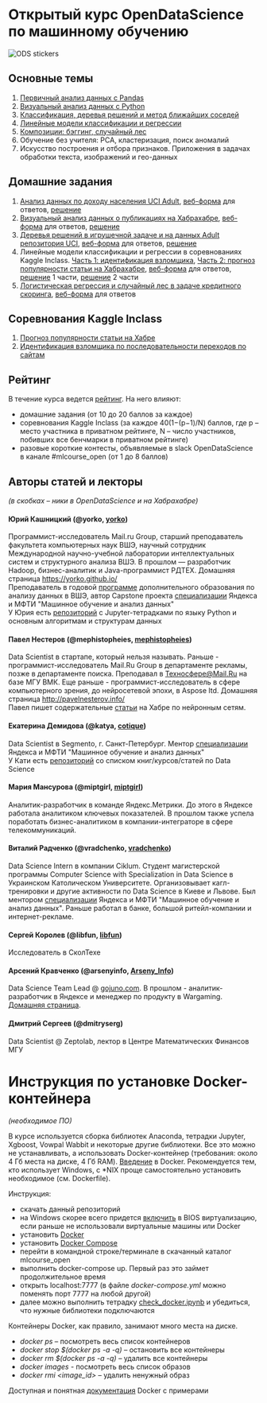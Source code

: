 # Открытый курс OpenDataScience по машинному обучению
![ODS stickers](https://github.com/Yorko/mlcourse_open/blob/master/img/ods_stickers.jpg)

## Основные темы
1. [Первичный анализ данных с Pandas](https://habrahabr.ru/company/ods/blog/322626/)
2. [Визуальный анализ данных с Python](https://habrahabr.ru/company/ods/blog/323210/)
3. [Классификация, деревья решений и метод ближайших соседей](https://habrahabr.ru/company/ods/blog/322534/)
4. [Линейные модели классификации и регрессии](https://habrahabr.ru/company/ods/blog/323890/)
5. [Композиции: бэггинг, случайный лес](https://habrahabr.ru/company/ods/blog/324402/)
6. Обучение без учителя: PCA, кластеризация, поиск аномалий
7. Искусство построения и отбора признаков. Приложения в задачах обработки текста, изображений и гео-данных

## Домашние задания
1. [Анализ данных по доходу населения UCI Adult](https://github.com/Yorko/mlcourse_open/blob/master/jupyter_notebooks/topic1_pandas_data_analysis/hw1_adult_pandas.ipynb), [веб-форма](https://goo.gl/forms/63kYBviuDJuFz24E2) для ответов, [решение](https://github.com/Yorko/mlcourse_open/blob/master/jupyter_notebooks/topic1_pandas_data_analysis/%5Bsolution%5D_hw1_adult_pandas.ipynb)
2. [Визуальный анализ данных о публикациях на Хабрахабре](https://github.com/Yorko/mlcourse_open/blob/master/jupyter_notebooks/topic2_visual_analysis/hw2_habr_visual_analysis.ipynb), [веб-форма](https://goo.gl/forms/p8x0SGmn91VCNB6o2) для ответов, [решение](https://github.com/Yorko/mlcourse_open/blob/master/jupyter_notebooks/topic2_visual_analysis/%5Bsolution%5D_hw2_habr_visual_analysis.ipynb)
3. [Деревья решений в игрушечной задаче и на данных Adult репозитория UCI](https://github.com/Yorko/mlcourse_open/blob/master/jupyter_notebooks/topic3_decision_trees_knn/hw3_decision_trees.ipynb), [веб-форма](https://github.com/Yorko/mlcourse_open/blob/master/jupyter_notebooks/topic3_decision_trees_knn/hw3_decision_trees.ipynb) для ответов, [решение](https://github.com/Yorko/mlcourse_open/blob/master/jupyter_notebooks/topic3_decision_trees_knn/%5Bsolution%5D_hw3_decision_trees.ipynb)
4. Линейные модели классификации и регрессии в соревнованиях Kaggle Inclass. [Часть 1: идентификация взломщика](https://github.com/Yorko/mlcourse_open/blob/master/jupyter_notebooks/topic4_linear_models/hw4_part1_websites_logistic_regression.ipynb),  [Часть 2: прогноз популярности статьи на Хабрахабре](https://github.com/Yorko/mlcourse_open/blob/master/jupyter_notebooks/topic4_linear_models/hw4_part2_habr_popularity_ridge.ipynb), [веб-форма](https://goo.gl/forms/6ii1zGEnfJvXhy6E2) для ответов, [решение](https://github.com/Yorko/mlcourse_open/blob/master/jupyter_notebooks/topic4_linear_models/%5Bsolution%5D_hw4_part1_websites_logistic_regression.ipynb) 1 части, [решение](https://github.com/Yorko/mlcourse_open/blob/master/jupyter_notebooks/topic4_linear_models/%5Bsolution%5D_hw4_part2_habr_popularity_ridge.ipynb) 2 части
5. [Логистическая регрессия и случайный лес в задаче кредитного скоринга](https://github.com/Yorko/mlcourse_open/blob/master/jupyter_notebooks/topic5_bagging_rf/hw5_logit_rf_credit_scoring.ipynb), [веб-форма](https://docs.google.com/forms/d/e/1FAIpQLSdUPWLr5N3YQ1aUpJQGcuJ5UrqUe19rIncpgRLxxlS_XMaUxA/viewform?c=0&w=1) для ответов

## Соревнования Kaggle Inclass
1. [Прогноз популярности статьи на Хабре](https://inclass.kaggle.com/c/howpop-habrahabr-favs-lognorm)
2. [Идентификация взломщика по последовательности переходов по сайтам](https://inclass.kaggle.com/c/catch-me-if-you-can-intruder-detection-through-webpage-session-tracking)

## Рейтинг
В течение курса ведется [рейтинг](https://docs.google.com/spreadsheets/d/1thts1kTZev82aIvTa2MJAioTXjU9NjCPC7sFe1vZiEY/edit?usp=sharing). На него влияют:
 - домашние задания (от 10 до 20 баллов за каждое)
 - соревнования Kaggle Inclass (за каждое 40(1−(p−1)/N) баллов, где p – место участника в приватном рейтинге, N – число участников, побивших все бенчмарки в приватном рейтинге)
 - разовые короткие контесты, объявляемые в slack OpenDataScience в канале #mlcourse_open (от 1 до 8 баллов)

## Авторы статей и лекторы 
*(в скобках – ники в OpenDataScience и на Хабрахабре)*


#### Юрий Кашницкий (@yorko, [yorko](https://habrahabr.ru/users/yorko/))
Программист-исследователь Mail.ru Group, старший преподаватель факультета компьютерных наук ВШЭ, научный сотрудник 
Международной научно-учебной лаборатории интеллектуальных систем и структурного анализа ВШЭ. В прошлом — разработчик Hadoop, бизнес-аналитик и Java-программист РДТЕХ. Домашняя страница https://yorko.github.io/ <br>
Преподаватель в годовой [программе](https://cs.hse.ru/dpo/bigml) дополнительного образования по анализу данных в ВШЭ, автор Capstone проекта [специализации](https://www.coursera.org/specializations/machine-learning-data-analysis) Яндекса и МФТИ "Машинное обучение и анализ данных"  <br>
У Юрия есть [репозиторий](https://github.com/Yorko/python_intro) с Jupyter-тетрадками по языку Python и основным алгоритмам и структурам данных

#### Павел Нестеров (@mephistopheies, [mephistopheies](https://habrahabr.ru/users/mephistopheies/))
Data Scientist в стартапе, который нельзя называть. Раньше - программист-исследователь Mail.Ru Group в департаменте рекламы, позже в департаменте поиска. Преподавал в Техносфере@Mail.Ru на базе МГУ ВМК. Еще раньше - программист-исследователь в сфере компьютерного зрения, до нейросетевой эпохи, в Aspose ltd. Домашняя страница http://pavelnesterov.info/  <br>
Павел пишет содержательные [статьи](https://habrahabr.ru/users/mephistopheies/topics/) на Хабре по нейронным сетям.

#### Екатерина Демидова (@katya, [cotique](https://habrahabr.ru/users/cotique/))
Data Scientist в Segmento, г. Санкт-Петербург. Ментор [специализации](https://www.coursera.org/specializations/machine-learning-data-analysis) Яндекса и МФТИ "Машинное обучение и анализ данных"  <br>
У Кати есть [репозиторий](https://github.com/demidovakatya/vvedenie-mashinnoe-obuchenie) со списком книг/курсов/статей по Data Science

#### Мария Мансурова (@miptgirl, [miptgirl](https://habrahabr.ru/users/miptgirl/))
Аналитик-разработчик в команде Яндекс.Метрики. До этого в Яндексе работала аналитиком ключевых показателей. В прошлом также успела поработать бизнес-аналитиком в компании-интеграторе в сфере телекоммуникаций. <br>

#### Виталий Радченко (@vradchenko, [vradchenko](https://habrahabr.ru/users/vradchenko/))
Data Science Intern в компании Ciklum. Студент магистерской программы Computer Science with Specialization in Data Science в Украинском Католическом Университете. Организовывает кагл-тренировки и другие активности по Data Science в Киеве и Львове. Был ментором [специализации](https://www.coursera.org/specializations/machine-learning-data-analysis) Яндекса и МФТИ "Машинное обучение и анализ данных". Раньше работал в банке, большой ритейл-компании и интернет-рекламе.

#### Сергей Королев (@libfun, [libfun](https://habrahabr.ru/users/libfun/))
Исследователь в СколТехе

#### Арсений Кравченко (@arsenyinfo, [Arseny_Info](https://habrahabr.ru/users/Arseny_Info/))
Data Science Team Lead @ [gojuno.com](https://gojuno.com/). В прошлом - аналитик-разработчик в Яндексе и менеджер по продукту в Wargaming. [Домашняя страница](http://arseny.info/pages/about-me.html).

#### Дмитрий Сергеев (@dmitryserg)
Data Scientist @ Zeptolab, лектор в Центре Математических Финансов МГУ


# Инструкция по установке Docker-контейнера 
*(необходимое ПО)*

В курсе используется сборка библиотек Anaconda, тетрадки Jupyter, Xgboost, Vowpal Wabbit и некоторые другие библиотеки. Все это можно не устанавливать, а использовать Docker-контейнер (требования: около 4 Гб места на диске, 4 Гб RAM). [Введение](https://habrahabr.ru/post/310460/) в Docker. Рекомендуется тем, кто использует Windows, c \*NIX проще самостоятельно установить необходимое (см. Dockerfile). 

Инструкция:
- скачать данный репозиторий
- на Windows скорее всего придется [включить](http://www.sysprobs.com/disable-enable-virtualization-technology-bios) в BIOS виртуализацию, если раньше не использовали виртуальные машины или Docker
- установить [Docker](https://docs.docker.com/engine/installation/)
- установить [Docker Compose](https://docs.docker.com/compose/install/)
- перейти в командной строке/терминале в скачанный каталог mlcourse_open
- выполнить docker-compose up. Первый раз это займет продолжительное время
- открыть localhost:7777 (в файле *docker-compose.yml* можно поменять порт 7777 на любой другой)
- далее можно выполнить тетрадку [check_docker.ipynb](https://github.com/Yorko/mlcourse_open/blob/master/jupyter_notebooks/check_docker.ipynb) и убедиться, что нужные библиотеки подключаются

Контейнеры Docker, как правило, занимают много места на диске.
- *docker ps* – посмотреть весь список контейнеров
- *docker stop $(docker ps -a -q)* – остановить все контейнеры
- *docker rm $(docker ps -a -q)* – удалить все контейнеры
- *docker images* - посмотреть весь список образов
- *docker rmi \<image_id\>* – удалить ненужный образ

Доступная и понятная [документация](https://docs.docker.com/engine/getstarted/) Docker с примерами
